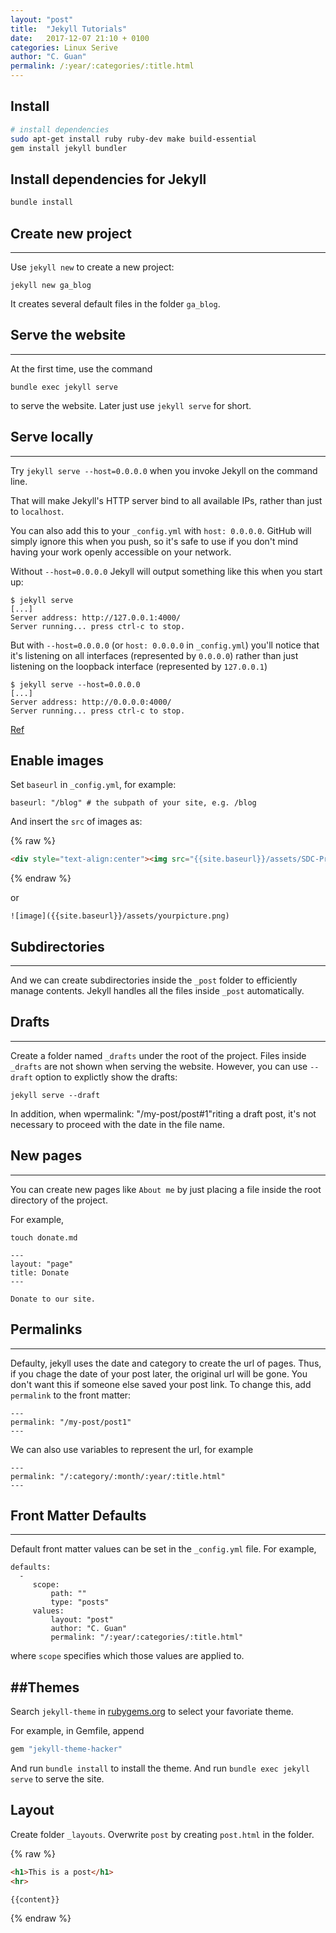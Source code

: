 ```yaml
---
layout: "post"
title:  "Jekyll Tutorials"
date:   2017-12-07 21:10 + 0100
categories: Linux Serive
author: "C. Guan"
permalink: /:year/:categories/:title.html
---
```


## Install


```sh
# install dependencies
sudo apt-get install ruby ruby-dev make build-essential
gem install jekyll bundler
```

## Install dependencies for Jekyll

```sh
bundle install 
```

## Create new project
---

Use `jekyll new` to create a new project:

```
jekyll new ga_blog
```

It creates several default files in the folder `ga_blog`. 


## Serve the website
---

At the first time, use the command

```
bundle exec jekyll serve
```

to serve the website. Later just use `jekyll serve` for short.

## Serve locally
---

Try `jekyll serve --host=0.0.0.0` when you invoke Jekyll on the command line.

That will make Jekyll's HTTP server bind to all available IPs, rather than just to `localhost`.

You can also add this to your `_config.yml` with `host: 0.0.0.0`. GitHub will simply ignore this when you push, so it's safe to use if you don't mind having your work openly accessible on your network.

Without `--host=0.0.0.0` Jekyll will output something like this when you start up:

```
$ jekyll serve
[...]
Server address: http://127.0.0.1:4000/
Server running... press ctrl-c to stop.
```

But with `--host=0.0.0.0` (or `host: 0.0.0.0` in `_config.yml`) you'll notice that it's listening on all interfaces (represented by `0.0.0.0`) rather than just listening on the loopback interface (represented by `127.0.0.1`)

```
$ jekyll serve --host=0.0.0.0
[...]
Server address: http://0.0.0.0:4000/
Server running... press ctrl-c to stop. 
```

[Ref](https://stackoverflow.com/questions/16608466/connect-to-a-locally-built-jekyll-server-using-mobile-devices-in-the-lan)


## Enable images

Set `baseurl` in `_config.yml`, for example:
```
baseurl: "/blog" # the subpath of your site, e.g. /blog
```

And insert the `src` of images as:

{% raw %}
~~~ html
<div style="text-align:center"><img src="{{site.baseurl}}/assets/SDC-PreScan/keyboard_inputs.png" /></div>
~~~
{% endraw %}

or

```
![image]({{site.baseurl}}/assets/yourpicture.png)
```

## Subdirectories
---

And we can create subdirectories inside the `_post` folder to efficiently manage contents. Jekyll handles all the files inside `_post` automatically.

## Drafts
---

Create a folder named `_drafts` under the root of the project. Files inside `_drafts` are not shown when serving the website. However, you can use `--draft` option to explictly show the drafts:

```
jekyll serve --draft
```

In addition, when wpermalink: "/my-post/post#1"riting a draft post, it's not necessary to proceed with the date in the file name.


## New pages
---

You can create new pages like `About me` by just placing a file inside the root directory of the project.

For example, 

```
touch donate.md

---
layout: "page"
title: Donate
---

Donate to our site.
```

## Permalinks
---

Defaulty, jekyll uses the date and category to create the url of pages. Thus, if you chage the date of your post later, the original url will be gone. You don't want this if someone else saved your post link. To change this, add `permalink` to the front matter:

```
---
permalink: "/my-post/post1"
---
```

We can also use variables to represent the url, for example 

```
---
permalink: "/:category/:month/:year/:title.html"
---

```

## Front Matter Defaults
---

Default front matter values can be set in the `_config.yml` file. For example,

```
defaults:
  -
     scope:
         path: ""  
         type: "posts"
     values:
         layout: "post"
         author: "C. Guan"
         permalink: "/:year/:categories/:title.html"
```

where `scope` specifies which those values are applied to.

##Themes
---

Search `jekyll-theme` in [rubygems.org](http://rubygems.org) to select your favoriate theme.

For example, in Gemfile, append

``` sh
gem "jekyll-theme-hacker"
```

And run `bundle install` to install the theme. And run `bundle exec jekyll serve` to serve the site.

## Layout

Create folder `_layouts`. Overwrite `post` by creating `post.html` in the folder. 

{% raw %}
~~~ html
<h1>This is a post</h1>
<hr>

{{content}}
~~~
{% endraw %}


